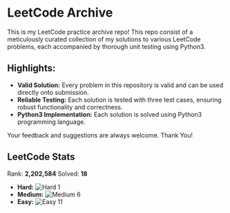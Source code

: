# LeetCode Archive

This is my LeetCode practice archive repo! This repo consist of a meticulously curated collection of my solutions to various LeetCode problems, each accompanied by thorough unit testing using Python3.

## Highlights:

- **Valid Solution:** Every problem in this repository is valid and can be used directly onto submission.
- **Reliable Testing:** Each solution is tested with three test cases, ensuring robust functionality and correctness.
- **Python3 Implementation:** Each solution is solved using Python3 programming language.

Your feedback and suggestions are always welcome. Thank You!

## LeetCode Stats

Rank: **2,202,584**
Solved: **18**

- **Hard:** ![Hard](https://via.placeholder.com/15/FF0000/000000?text=+) 1
- **Medium:** ![Medium](https://via.placeholder.com/15/FFD700/000000?text=+) 6
- **Easy:** ![Easy](https://via.placeholder.com/15/008000/000000?text=+) 11
